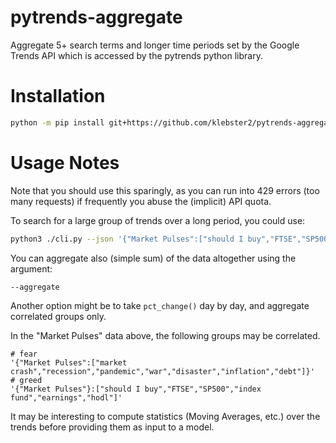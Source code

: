 # pytrends-aggregate

Aggregate 5+ search terms and longer time periods set by the Google Trends API which is accessed by the pytrends python library.

# Installation

```bash
python -m pip install git+https://github.com/klebster2/pytrends-aggregate.git@main
```

# Usage Notes

Note that you should use this sparingly, as you can run into 429 errors (too many requests) if frequently you abuse the (implicit) API quota.

To search for a large group of trends over a long period, you could use:

```bash
python3 ./cli.py --json '{"Market Pulses":["should I buy","FTSE","SP500","index fund","market crash","recession","pandemic"]}' --outpath SP500.tsv -D 5000 --sep '\t'
```

You can aggregate also (simple sum) of the data altogether using the argument:

`--aggregate`

Another option might be to take `pct_change()` day by day, and aggregate correlated groups only.

In the "Market Pulses" data above, the following groups may be correlated.

```
# fear
'{"Market Pulses":["market crash","recession","pandemic","war","disaster","inflation","debt"]}'
# greed
'{"Market Pulses"}:["should I buy","FTSE","SP500","index fund","earnings","hodl"]'
```

It may be interesting to compute statistics (Moving Averages, etc.) over the trends before providing them as input to a model.

